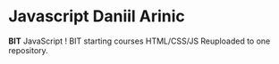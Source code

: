# Javascript Daniil Arinic
 **BIT** JavaScript
 !
BIT starting courses HTML/CSS/JS
Reuploaded to one repository.
